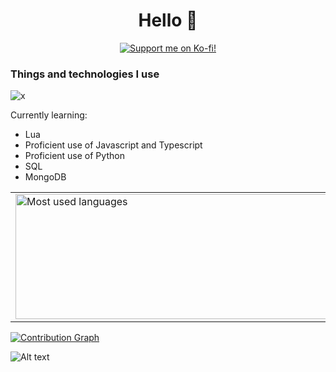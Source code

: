 <div align="center">
  <h1>Hello 👋</h1>
  <a href="https://angellabs.xyz">
  </a>
  <a href="https://ko-fi.com/angeldev0"><img alt="Support me on Ko-fi!" src="https://ko-fi.com/img/githubbutton_sm.svg"></a>
</div>
<div align="center">
</div>

### Things and technologies I use

<!--![x](https://skillicons.dev/icons?i=arduino,linux,raspberrypi)-->

![x](https://skillicons.dev/icons?i=arduino,aws,bash,cloudflare,cmake,codepen,css,html,docker,kubernetes,git,gcp,js,ts,md,linux,mongodb,mysql,netlify,nginx,nodejs,nuxtjs,py,raspberrypi,redis,sqlite,svelte,tailwind,vscode,visualstudio,vue,workers)

Currently learning:
- Lua
- Proficient use of Javascript and Typescript
- Proficient use of Python
- SQL
- MongoDB

<center>
  <table>
    <tr> 
      <td>
        <img height=200 width="600" align="center" src="https://github-readme-stats.vercel.app/api/top-langs/?username=4ngel2769&layout=donut&bg_color=0e161a&text_color=fcfcfc&title_color=fffcfc&hide_border=true&border_radius=15&show_icons=true&langs_count=5&theme=nord" alt="Most used languages" />
      </td>
      <td>
        <img height=200 width="600" align="center" src="https://github-readme-stats.vercel.app/api?username=4ngel2769&bg_color=0e161a&text_color=bfbfbf&title_color=fffcfc&hide_border=true&border_radius=15&show_icons=true" />
      </td>
    </tr>
  </table>
</center>

<a href="https://github.com/4ngel2769" align="center">
  <img align="center" src="https://github-readme-activity-graph.vercel.app/graph?username=4ngel2769&hide_title=true&height=300&bg_color=f,f&color=a8a8a8&line=b5ff20&point=cfff6e&area=true&area_color=274f30&hide_border=true" alt="Contribution Graph" />
</a>

<!-- <p align="">
  <img src="https://github-profile-trophy.vercel.app/?username=4ngel2769&theme=nord&row=1&column=6&title=Stars,Followers,Repositories,Pulls,Experience,Commits&no-frame=true" alt="Stats 'n stuff" />
</p> -->

![Alt text](https://spotify-recently-played-readme.vercel.app/api?user=31cllrzjehmrsr76ydzo5xqi2o2i&count=2&unique=false&width=400)
